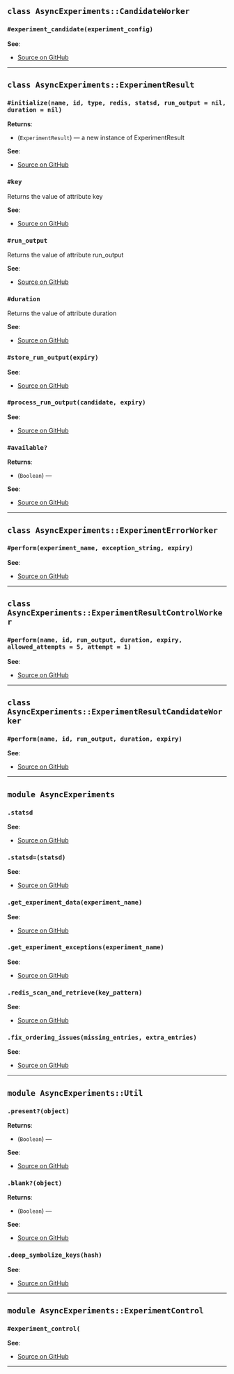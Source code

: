 
## `class AsyncExperiments::CandidateWorker`

### `#experiment_candidate(experiment_config)`


**See**:
- [Source on GitHub](https://github.com//blob/master/lib/async_experiments/candidate_worker.rb#L10)

---

## `class AsyncExperiments::ExperimentResult`

### `#initialize(name, id, type, redis, statsd, run_output = nil, duration = nil)`

**Returns**:

- (`ExperimentResult`) — a new instance of ExperimentResult

**See**:
- [Source on GitHub](https://github.com//blob/master/lib/async_experiments/experiment_result.rb#L8)

### `#key`

Returns the value of attribute key

**See**:
- [Source on GitHub](https://github.com//blob/master/lib/async_experiments/experiment_result.rb#L27)

### `#run_output`

Returns the value of attribute run_output

**See**:
- [Source on GitHub](https://github.com//blob/master/lib/async_experiments/experiment_result.rb#L27)

### `#duration`

Returns the value of attribute duration

**See**:
- [Source on GitHub](https://github.com//blob/master/lib/async_experiments/experiment_result.rb#L27)

### `#store_run_output(expiry)`


**See**:
- [Source on GitHub](https://github.com//blob/master/lib/async_experiments/experiment_result.rb#L29)

### `#process_run_output(candidate, expiry)`


**See**:
- [Source on GitHub](https://github.com//blob/master/lib/async_experiments/experiment_result.rb#L38)

### `#available?`

**Returns**:

- (`Boolean`) — 

**See**:
- [Source on GitHub](https://github.com//blob/master/lib/async_experiments/experiment_result.rb#L44)

---

## `class AsyncExperiments::ExperimentErrorWorker`

### `#perform(experiment_name, exception_string, expiry)`


**See**:
- [Source on GitHub](https://github.com//blob/master/lib/async_experiments/experiment_error_worker.rb#L9)

---

## `class AsyncExperiments::ExperimentResultControlWorker`

### `#perform(name, id, run_output, duration, expiry, allowed_attempts = 5, attempt = 1)`


**See**:
- [Source on GitHub](https://github.com//blob/master/lib/async_experiments/experiment_result_control_worker.rb#L11)

---

## `class AsyncExperiments::ExperimentResultCandidateWorker`

### `#perform(name, id, run_output, duration, expiry)`


**See**:
- [Source on GitHub](https://github.com//blob/master/lib/async_experiments/experiment_result_candidate_worker.rb#L11)

---

## `module AsyncExperiments`

### `.statsd`


**See**:
- [Source on GitHub](https://github.com//blob/master/lib/async_experiments.rb#L8)

### `.statsd=(statsd)`


**See**:
- [Source on GitHub](https://github.com//blob/master/lib/async_experiments.rb#L12)

### `.get_experiment_data(experiment_name)`


**See**:
- [Source on GitHub](https://github.com//blob/master/lib/async_experiments.rb#L16)

### `.get_experiment_exceptions(experiment_name)`


**See**:
- [Source on GitHub](https://github.com//blob/master/lib/async_experiments.rb#L40)

### `.redis_scan_and_retrieve(key_pattern)`


**See**:
- [Source on GitHub](https://github.com//blob/master/lib/async_experiments.rb#L44)

### `.fix_ordering_issues(missing_entries, extra_entries)`


**See**:
- [Source on GitHub](https://github.com//blob/master/lib/async_experiments.rb#L54)

---

## `module AsyncExperiments::Util`

### `.present?(object)`

**Returns**:

- (`Boolean`) — 

**See**:
- [Source on GitHub](https://github.com//blob/master/lib/async_experiments/util.rb#L3)

### `.blank?(object)`

**Returns**:

- (`Boolean`) — 

**See**:
- [Source on GitHub](https://github.com//blob/master/lib/async_experiments/util.rb#L7)

### `.deep_symbolize_keys(hash)`


**See**:
- [Source on GitHub](https://github.com//blob/master/lib/async_experiments/util.rb#L11)

---

## `module AsyncExperiments::ExperimentControl`

### `#experiment_control(`


**See**:
- [Source on GitHub](https://github.com//blob/master/lib/async_experiments/experiment_control.rb#L5)

---

